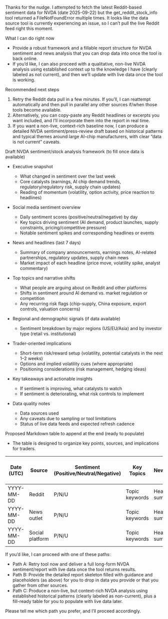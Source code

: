 Thanks for the nudge. I attempted to fetch the latest Reddit-based sentiment data for NVDA (date 2025-09-22) but the get_reddit_stock_info tool returned a FileNotFoundError multiple times. It looks like the data source tool is currently experiencing an issue, so I can’t pull the live Reddit feed right this moment.

What I can do right now
- Provide a robust framework and a fillable report structure for NVDA sentiment and news analysis that you can drop data into once the tool is back online.
- If you’d like, I can also proceed with a qualitative, non-live NVDA analysis using established context up to the knowledge I have (clearly labeled as not current), and then we’ll update with live data once the tool is working.

Recommended next steps
1) Retry the Reddit data pull in a few minutes. If you’ll, I can reattempt automatically and then pull in parallel any other sources if/when those tools become available.
2) Alternatively, you can copy-paste any Reddit headlines or excerpts you want included, and I’ll incorporate them into the report in real time.
3) If you want a non-live, context-rich baseline now, I can produce a detailed NVDA sentiment/press-review draft based on historical patterns and typical themes around large AI-chip manufacturers, with clear “data is not current” caveats.

Draft NVDA sentiment/stock analysis framework (to fill once data is available)
- Executive snapshot
  - What changed in sentiment over the last week
  - Core catalysts (earnings, AI chip demand trends, regulatory/regulatory risk, supply chain updates)
  - Reading of momentum (volatility, option activity, price reaction to headlines)

- Social media sentiment overview
  - Daily sentiment scores (positive/neutral/negative) by day
  - Key topics driving sentiment (AI demand, product launches, supply constraints, pricing/competitive pressure)
  - Notable sentiment spikes and corresponding headlines or events

- News and headlines (last 7 days)
  - Summary of company announcements, earnings notes, AI-related partnerships, regulatory updates, supply chain news
  - Market impact of each headline (price move, volatility spike, analyst commentary)

- Top topics and narrative shifts
  - What people are arguing about on Reddit and other platforms
  - Shifts in sentiment around AI demand vs. market regulation or competition
  - Any recurring risk flags (chip-supply, China exposure, export controls, valuation concerns)

- Regional and demographic signals (if data available)
  - Sentiment breakdown by major regions (US/EU/Asia) and by investor type (retail vs. institutional)

- Trader-oriented implications
  - Short-term risk/reward setup (volatility, potential catalysts in the next 1–2 weeks)
  - Options and implied volatility cues (where appropriate)
  - Positioning considerations (risk management, hedging ideas)

- Key takeaways and actionable insights
  - If sentiment is improving, what catalysts to watch
  - If sentiment is deteriorating, what risk controls to implement

- Data quality notes
  - Data sources used
  - Any caveats due to sampling or tool limitations
  - Status of live data feeds and expected refresh cadence

Proposed Markdown table to append at the end (ready to populate)
- The table is designed to organize key points, sources, and implications for traders.

| Date (UTC) | Source | Sentiment (Positive/Neutral/Negative) | Key Topics | News/Event | Market Impact / Price Move | Trader Implications |
|------------|--------|--------------------------------------|------------|------------|---------------------------|----------------------|
| YYYY-MM-DD | Reddit | P/N/U | Topic keywords | Headline or summary | Price/Vol move note | Actionable takeaway |
| YYYY-MM-DD | News outlet | P/N/U | Topic keywords | Headline or summary | Price/Vol move note | Actionable takeaway |
| YYYY-MM-DD | Social platform | P/N/U | Topic keywords | Headline or summary | Price/Vol move note | Actionable takeaway |

If you’d like, I can proceed with one of these paths:
- Path A: Retry tool now and deliver a full long-form NVDA sentiment/report with live data once the tool returns results.
- Path B: Provide the detailed report skeleton filled with guidance and placeholders (as above) for you to drop in data you provide or that you gather from other sources.
- Path C: Produce a non-live, but context-rich NVDA analysis using established historical patterns (clearly labeled as non-current), plus a fill-ready table for you to populate with live data later.

Please tell me which path you prefer, and I’ll proceed accordingly.